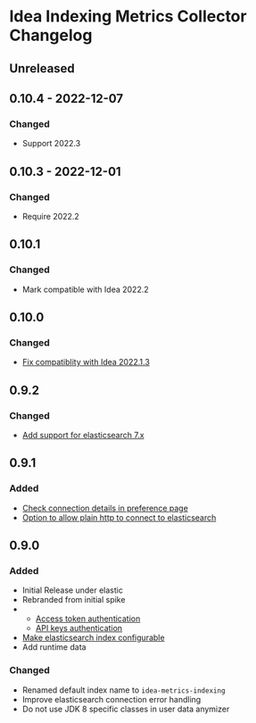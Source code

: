 <!-- Keep a Changelog guide -> https://keepachangelog.com -->

# Idea Indexing Metrics Collector Changelog

## Unreleased

## 0.10.4 - 2022-12-07

### Changed
- Support 2022.3

## 0.10.3 - 2022-12-01

### Changed
- Require 2022.2

## 0.10.1

### Changed
- Mark compatible with Idea 2022.2

## 0.10.0

### Changed
- [Fix compatiblity with Idea 2022.1.3](https://github.com/elastic/idea-indexing-metrics-collector/issues/11)

## 0.9.2

### Changed
- [Add support for elasticsearch 7.x](https://github.com/elastic/idea-indexing-metrics-collector/issues/9)

## 0.9.1

### Added
- [Check connection details in preference page](https://github.com/elastic/idea-indexing-metrics-collector/issues/5)
- [Option to allow plain http to connect to elasticsearch](https://github.com/breskeby/indexing-stats-collector/issues/12)

## 0.9.0

### Added
- Initial Release under elastic
- Rebranded from initial spike
- - [Access token authentication](https://github.com/breskeby/indexing-stats-collector/issues/3)
  - [API keys authentication](https://github.com/breskeby/indexing-stats-collector/issues/2)
- [Make elasticsearch index configurable](https://github.com/breskeby/indexing-stats-collector/issues/5)
- Add runtime data

### Changed
- Renamed default index name to `idea-metrics-indexing`
- Improve elasticsearch connection error handling
- Do not use JDK 8 specific classes in user data anymizer
